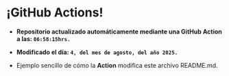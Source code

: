 # ¡GitHub Actions!
* **Repositorio actualizado automáticamente mediante una GitHub Action a las: `06:58:15hrs.`**
* **Modificado el día: `4, del mes de agosto, del año 2025.`**

* Ejemplo sencillo de cómo la **Action** modifica este archivo README.md.
